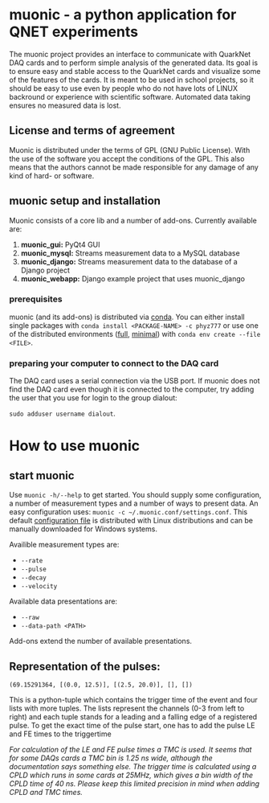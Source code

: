 
# muonic - a python application for QNET experiments


The muonic project provides an interface to communicate with QuarkNet DAQ cards and to perform simple analysis of the generated data.
Its goal is to ensure easy and stable access to the QuarkNet cards and visualize some of the features of the cards. It is meant to be used in school projects, so it should be easy to use even by people who do not have lots of LINUX backround or experience with scientific software. Automated data taking ensures no measured data is lost.

## License and terms of agreement

Muonic is distributed under the terms of GPL (GNU Public License). With the use of the software you accept the conditions of the GPL. This also means that the authors cannot be made responsible for any damage of any kind of hard- or software.

## muonic setup and installation

Muonic consists of a core lib and a number of add-ons. Currently available are:
1. **muonic_gui:** PyQt4 GUI
1. **muonic_mysql:** Streams measurement data to a MySQL database
1. **muonic_django:** Streams measurement data to the database of a Django project
1. **muonic_webapp:** Django example project that uses muonic_django 

### prerequisites

muonic (and its add-ons) is distributed via [conda](https://conda.io/docs).
You can either install single packages with `conda install <PACKAGE-NAME> -c phyz777` or use one of the distributed environments ([full](https://github.com/phyz777/muonic_core_BUW/blob/dev_GUI_consumer_app/muonic_BUW_full.yaml), [minimal](https://github.com/phyz777/muonic_core_BUW/blob/dev_GUI_consumer_app/muonic_BUW_min.yaml)) with `conda env create --file <FILE>`. 

### preparing your computer to connect to the DAQ card

The DAQ card uses a serial connection via the USB port. If muonic does not find the DAQ card even though it is connected to the computer, try adding the user that you use for login to the group dialout:

`sudo adduser username dialout`.

# How to use muonic

## start muonic

Use `muonic -h/--help` to get started.
You should supply some configuration, a number of measurement types and a number of ways to present data. 
An easy configuration uses: `muonic -c ~/.muonic.conf/settings.conf`. This default [configuration file](https://github.com/phyz777/muonic_core_BUW/blob/dev_GUI_consumer_app/muonic/settings.conf) is distributed with Linux distributions and can be manually downloaded for Windows systems.

Availible measurement types are:
* `--rate`
* `--pulse`
* `--decay`
* `--velocity`

Available data presentations are:
* `--raw`
* `--data-path <PATH>`

Add-ons extend the number of available presentations.

## Representation of the pulses:

`(69.15291364, [(0.0, 12.5)], [(2.5, 20.0)], [], [])`

This is a python-tuple which contains the trigger time of the event and four lists with more tuples. The lists represent the channels (0-3 from left to right) and each tuple stands for a leading and a falling edge of a registered pulse. To get the exact time of the pulse start, one has to add the pulse LE and FE times to the triggertime

_For calculation of the LE and FE pulse times a TMC is used. It seems that for some DAQs cards a TMC bin is 1.25 ns wide, although the documentation says something else.
   The trigger time is calculated using a CPLD which runs in some cards at 25MHz, which gives a bin width of the CPLD time of 40 ns.
   Please keep this limited precision in mind when adding CPLD and TMC times._

